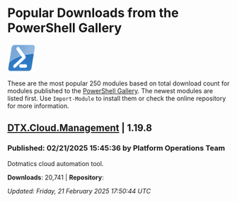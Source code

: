 # Popular Downloads from the PowerShell Gallery
![PS](images/powershell-emoji.png)

These are the most popular 250 modules based on total download count for modules published to the [PowerShell Gallery](https://powershellgallery.org). The newest modules are listed first. Use `Import-Module` to install them or check the online repository for more information.

## [DTX.Cloud.Management](https://www.powershellgallery.com/Packages/DTX.Cloud.Management/1.19.8) | 1.19.8

### Published: 02/21/2025 15:45:36 by Platform Operations Team

Dotmatics cloud automation tool.

__Downloads__: 20,741 | __Repository__: 

*Updated: Friday, 21 February 2025 17:50:44 UTC*
